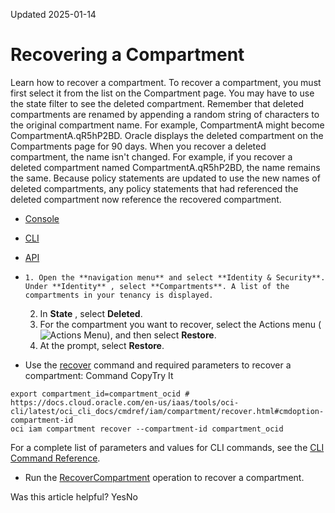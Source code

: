 Updated 2025-01-14
# Recovering a Compartment
Learn how to recover a compartment.
To recover a compartment, you must first select it from the list on the Compartment page. You may have to use the state filter to see the deleted compartment. Remember that deleted compartments are renamed by appending a random string of characters to the original compartment name. For example, CompartmentA might become CompartmentA.qR5hP2BD. Oracle displays the deleted compartment on the Compartments page for 90 days.
When you recover a deleted compartment, the name isn't changed. For example, if you recover a deleted compartment named CompartmentA.qR5hP2BD, the name remains the same. Because policy statements are updated to use the new names of deleted compartments, any policy statements that had referenced the deleted compartment now reference the recovered compartment. 
  * [Console](https://docs.oracle.com/en-us/iaas/Content/Identity/compartments/To_recover_a_compartment.htm)
  * [CLI](https://docs.oracle.com/en-us/iaas/Content/Identity/compartments/To_recover_a_compartment.htm)
  * [API](https://docs.oracle.com/en-us/iaas/Content/Identity/compartments/To_recover_a_compartment.htm)


  *     1. Open the **navigation menu** and select **Identity & Security**. Under **Identity** , select **Compartments**. A list of the compartments in your tenancy is displayed.
    2. In **State** , select **Deleted**. 
    3. For the compartment you want to recover, select the Actions menu (![Actions Menu](https://docs.oracle.com/en-us/iaas/Content/libraries/global-images/actions-menu.png)), and then select **Restore**.
    4. At the prompt, select **Restore**.
  * Use the [recover](https://docs.oracle.com/iaas/tools/oci-cli/latest/oci_cli_docs/cmdref/iam/compartment/recover.html) command and required parameters to recover a compartment:
Command
CopyTry It
```
export compartment_id=compartment_ocid # https://docs.cloud.oracle.com/en-us/iaas/tools/oci-cli/latest/oci_cli_docs/cmdref/iam/compartment/recover.html#cmdoption-compartment-id
oci iam compartment recover --compartment-id compartment_ocid

```

For a complete list of parameters and values for CLI commands, see the [CLI Command Reference](https://docs.oracle.com/iaas/tools/oci-cli/latest).
  * Run the [RecoverCompartment](https://docs.oracle.com/iaas/api/#/en/identity/latest/Compartment/RecoverCompartment) operation to recover a compartment.


Was this article helpful?
YesNo

